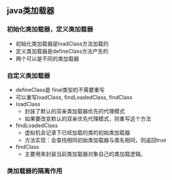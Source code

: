 ## java类加载器

### 初始化类加载器，定义类加载器
 * 初始化类加载器是loadClass方法加载的
 * 定义类加载器是defineClass方法产生的
 * 两个可以是不同的类加载器
 
### 自定义类加载器
 * defineClass是 final类型的不需要重写
 * 可以重写loadClass, findLoadedClass, findClass
 * loadClass
   + 封装了默认的双亲类加载器优先的代理模式
   + 如果要改变默认的双亲优先代理模式，则重写这个方法
 * findLoadedClass
   + 虚拟机会记录下已经加载的类的初始类加载器
   + 方法实现：会查找相同初始类加载器与类名相同，则返回true
 * findClass
   + 主要用来封装当前类加载器对象自己的类加载逻辑。
   
### 类加载器的隔离作用